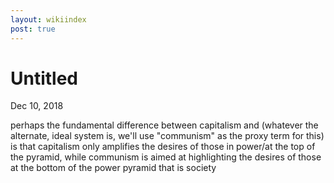 ```yaml
---
layout: wikiindex
post: true
---
```

# Untitled

Dec 10, 2018

perhaps the fundamental difference between capitalism and (whatever the alternate, ideal system is, we'll use "communism" as the proxy term for this) is that capitalism only amplifies the desires of those in power/at the top of the pyramid, while communism is aimed at highlighting the desires of those at the bottom of the power pyramid that is society
